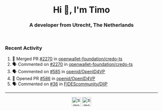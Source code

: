<h1 align="center">Hi 👋, I'm Timo</h1>
<h3 align="center">A developer from Utrecht, The Netherlands</h3>
<br/>
<!-- https://github.com/rahuldkjain/github-profile-readme-generator --!>

<!--  <p align="left"><img src="https://github-readme-stats.vercel.app/api?username=timoglastra&show_icons=true&count_private=true&" alt="timoglastra" /></p> --!>

<!--
Github language stats
<p align="left"><img src="https://github-readme-stats.vercel.app/api/top-langs/?username=timoglastra&layout=compact" alt="timoglastra" /><p>
-->

<!-- Codestats language stats -->
<!-- <p align="left"><img src="https://codestats-readme.vercel.app/api/top-langs/?username=timoglastra&layout=compact&language_count=12" alt="timoglastra" /><p>    --!>
  
<h3>Recent Activity</h3>

<!--START_SECTION:activity-->
1. 🎉 Merged PR [#2270](https://github.com/openwallet-foundation/credo-ts/pull/2270) in [openwallet-foundation/credo-ts](https://github.com/openwallet-foundation/credo-ts)
2. 🗣 Commented on [#2270](https://github.com/openwallet-foundation/credo-ts/pull/2270#issuecomment-2846830941) in [openwallet-foundation/credo-ts](https://github.com/openwallet-foundation/credo-ts)
3. 🗣 Commented on [#585](https://github.com/openid/OpenID4VP/issues/585#issuecomment-2846584135) in [openid/OpenID4VP](https://github.com/openid/OpenID4VP)
4. 💪 Opened PR [#586](https://github.com/openid/OpenID4VP/pull/586) in [openid/OpenID4VP](https://github.com/openid/OpenID4VP)
5. 🗣 Commented on [#36](https://github.com/FIDEScommunity/DIIP/issues/36#issuecomment-2846565920) in [FIDEScommunity/DIIP](https://github.com/FIDEScommunity/DIIP)
<!--END_SECTION:activity-->

---

<p align="center">
<a href="https://twitter.com/timoglastra" target="blank"><img align="center" src="https://cdn.jsdelivr.net/npm/simple-icons@3.0.1/icons/twitter.svg" alt="timoglastra" height="30" width="30" /></a>
<a href="https://linkedin.com/in/timoglastra" target="blank"><img align="center" src="https://cdn.jsdelivr.net/npm/simple-icons@3.0.1/icons/linkedin.svg" alt="timoglastra" height="30" width="30" /></a>
</p>



